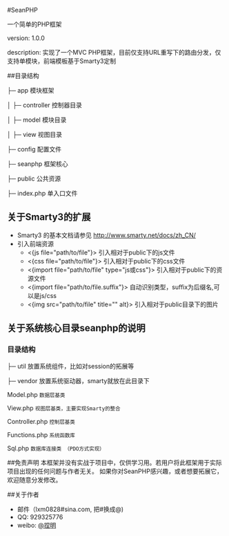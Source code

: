 #SeanPHP

一个简单的PHP框架

version: 1.0.0

description: 实现了一个MVC PHP框架，目前仅支持URL重写下的路由分发，仅支持单模块，前端模板基于Smarty3定制

##目录结构

├─ app                  模块框架

│  ├─ controller        控制器目录

│  ├─ model             模块目录

│  ├─ view              视图目录

├─ config               配置文件

├─ seanphp              框架核心

├─ public               公共资源

├─ index.php            单入口文件


## 关于Smarty3的扩展
* Smarty3 的基本文档请参见 http://www.smarty.net/docs/zh_CN/
* 引入前端资源
    * <{js file="path/to/file"}>   引入相对于public下的js文件
    * <{css file="path/to/file"}>  引入相对于public下的css文件
    * <{import file="path/to/file" type="js或css"}> 引入相对于public下的资源文件
    * <{import file="path/to/file.suffix"}> 自动识别类型，suffix为后缀名,可以是js/css
    * <{img src="path/to/file" title="" alt}> 引入相对于public目录下的图片


## 关于系统核心目录seanphp的说明
### 目录结构
├─ util     放置系统组件，比如对session的拓展等
 
├─ vendor   放置系统驱动器，smarty就放在此目录下

Model.php         `数据层基类`

View.php          `视图层基类，主要实现Smarty的整合`

Controller.php    `控制层基类`

Functions.php     `系统函数库`

Sql.php           `数据库连接类 （PDO方式实现）`

##免责声明
本框架并没有实战于项目中，仅供学习用。若用户将此框架用于实际项目出现的任何问题与作者无关。
如果你对SeanPHP感兴趣，或者想要拓展它，欢迎随意分发修改。


##关于作者
* 邮件（lxm0828#sina.com, 把#换成@)
* QQ: 929325776
* weibo: [@捏明](http://weibo.com/littlelxm)

